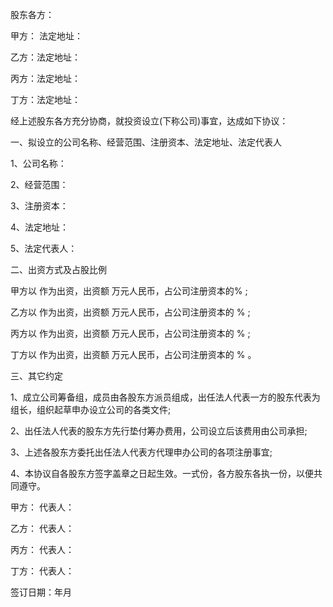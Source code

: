 
 


股东各方：


甲方： 法定地址：


乙方：法定地址：


丙方：法定地址：


丁方：法定地址：


经上述股东各方充分协商，就投资设立(下称公司)事宜，达成如下协议：


一、拟设立的公司名称、经营范围、注册资本、法定地址、法定代表人


1、公司名称：


2、经营范围：


3、注册资本：


4、法定地址：


5、法定代表人：


二、出资方式及占股比例


甲方以 作为出资，出资额 万元人民币，占公司注册资本的% ;


乙方以 作为出资，出资额 万元人民币，占公司注册资本的 % ;


丙方以 作为出资，出资额 万元人民币，占公司注册资本的 % ;


丁方以 作为出资，出资额 万元人民币，占公司注册资本的 % 。


三、其它约定


1、成立公司筹备组，成员由各股东方派员组成，出任法人代表一方的股东代表为组长，组织起草申办设立公司的各类文件;


2、出任法人代表的股东方先行垫付筹办费用，公司设立后该费用由公司承担;


3、上述各股东方委托出任法人代表方代理申办公司的各项注册事宜;


4、本协议自各股东方签字盖章之日起生效。一式份，各方股东各执一份，以便共同遵守。


甲方： 代表人：


乙方： 代表人：


丙方： 代表人：


丁方： 代表人：


签订日期：年月
 


 

 
 
 
 
 
  


  
 

  


  


  
 
 
 
 


